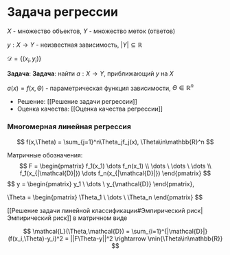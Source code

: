 # Задача регрессии

$X$ - множество объектов, $Y$ - множество меток (ответов)

$y: X \rightarrow Y$ - неизвестная зависимость, $|Y| \subseteq \mathbb{R}$ 

$\mathcal{D} = \{(x_i, y_i)\}$

**Задача**: **Задача**: найти $a: X \rightarrow Y$, приближающий $y$ на $X$ 

$a(x) = f(x,\Theta)$ - параметрическая функция зависимости, $\Theta \in \mathbb{R}^n$

* Решение: [[Решение задачи регрессии]]
* Оценка качества: [[Оценка качества регрессии]]

### Многомерная линейная регрессия

$$
f(x,\Theta) = \sum_{j=1}^n\Theta_jf_j(x), \Theta\in\mathbb{R}^n
$$

Матричные обозначения:
$$
F = \begin{pmatrix}
f_1(x_1) \dots f_n(x_1) \\
\dots \ \dots \ \dots \\
f_1(x_{|\mathcal{D}|}) \dots f_n(x_{|\mathcal{D}|})
\end{pmatrix}
$$
$$
y = \begin{pmatrix}
y_1 \\
\dots \\
y_{\mathcal{D}}
\end{pmatrix},

\Theta = \begin{pmatrix}
\Theta_1 \\
\dots \\
\Theta_n
\end{pmatrix}
$$

[[Решение задачи линейной классификации#Эмпирический риск|Эмпирический риск]] в матричном виде

$$
\mathcal{L}(\Theta,\mathcal{D}) = \sum_{i=1}^{|\mathcal{D}|}(f(x_i,\Theta)-y_i)^2 = ||F\Theta-y||^2 \rightarrow \min{\Theta\in\mathbb{R}}
$$